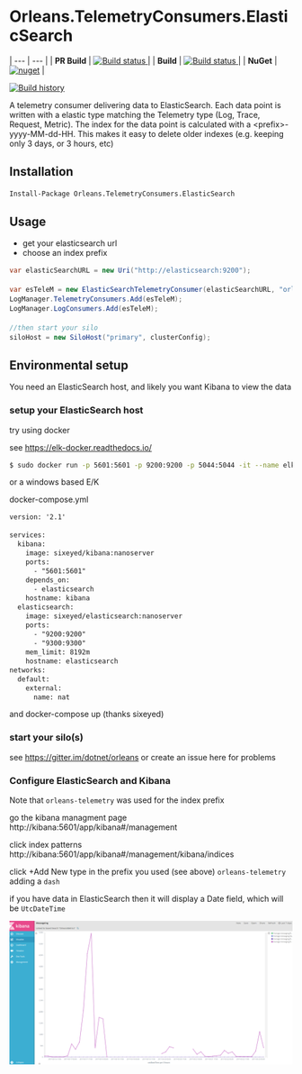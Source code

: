 # Orleans.TelemetryConsumers.ElasticSearch

| --- | --- |
| **PR Build** | [![Build status](https://ci.appveyor.com/api/projects/status/vtv4y6n8hmdbsrl5?svg=true) ](https://ci.appveyor.com/project/OrleansContrib/orleans-telemetryconsumers-elasticsearch) |
| **Build** | [![Build status](https://ci.appveyor.com/api/projects/status/vtv4y6n8hmdbsrl5/branch/master?svg=true) ](https://ci.appveyor.com/project/OrleansContrib/orleans-telemetryconsumers-elasticsearch/branch/master) |
| **NuGet** | [![nuget](https://img.shields.io/nuget/v/Orleans.TelemetryConsumers.ElasticSearch.svg)](https://www.nuget.org/packages/Orleans.TelemetryConsumers.ElasticSearch/) |
   
[![Build history](https://buildstats.info/appveyor/chart/OrleansContrib/resourcefitness)](https://ci.appveyor.com/project/OrleansContrib/orleans-telemetryconsumers-elasticsearch/history)


A telemetry consumer delivering data to ElasticSearch.  Each data point is written with a elastic type matching the Telemetry type (Log, Trace, Request, Metric).  The index for the data point is calculated with a \<prefix\>-yyyy-MM-dd-HH.  This makes it easy to delete older indexes (e.g. keeping only 3 days, or 3 hours, etc)

## Installation

```ps
Install-Package Orleans.TelemetryConsumers.ElasticSearch
```

## Usage

* get your elasticsearch url
* choose an index prefix


```cs
var elasticSearchURL = new Uri("http://elasticsearch:9200");

var esTeleM = new ElasticSearchTelemetryConsumer(elasticSearchURL, "orleans-telemetry");
LogManager.TelemetryConsumers.Add(esTeleM);
LogManager.LogConsumers.Add(esTeleM);

//then start your silo
siloHost = new SiloHost("primary", clusterConfig);
```

## Environmental setup

You need an ElasticSearch host, and likely you want Kibana to view the data

### setup your ElasticSearch host

try using docker

see https://elk-docker.readthedocs.io/

```bash
$ sudo docker run -p 5601:5601 -p 9200:9200 -p 5044:5044 -it --name elk sebp/elk
```
or a windows based E/K

docker-compose.yml

```
version: '2.1'

services:
  kibana:
    image: sixeyed/kibana:nanoserver
    ports: 
      - "5601:5601"
    depends_on:
      - elasticsearch
    hostname: kibana
  elasticsearch:
    image: sixeyed/elasticsearch:nanoserver
    ports:
      - "9200:9200"
      - "9300:9300"
    mem_limit: 8192m
    hostname: elasticsearch
networks:
  default:
    external:
      name: nat
```

and docker-compose up (thanks sixeyed)

### start your silo(s)

see https://gitter.im/dotnet/orleans or create an issue here for problems

### Configure ElasticSearch and Kibana

Note that `orleans-telemetry` was used for the index prefix

go the kibana managment page
http://kibana:5601/app/kibana#/management

click index patterns
http://kibana:5601/app/kibana#/management/kibana/indices

click +Add New
type in the prefix you used (see above) `orleans-telemetry` adding a `dash`

if you have data in ElasticSearch then it will display a Date field, which will be `UtcDateTime`


![](ES_metrics.png?raw=true)



